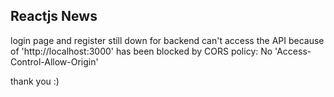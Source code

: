 
## Reactjs News

login page and register still down for backend can't access the API because of 'http://localhost:3000' has been blocked by CORS policy: No 'Access-Control-Allow-Origin'

thank you :)



